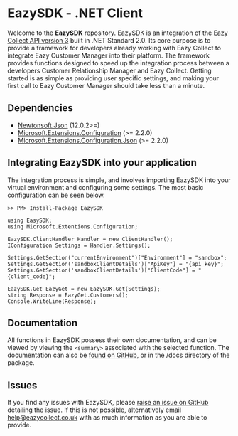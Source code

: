 
# EazySDK - .NET Client
Welcome to the **EazySDK** repository.  EazySDK is an integration of the 
[Eazy Collect API version 3](https://eazycollectservices.github.io/EazyCollectAPIv3/) built in .NET Standard 2.0. Its core purpose is to provide a framework for developers already working with Eazy Collect to integrate Eazy Customer Manager into their platform. The framework provides functions designed to speed up the integration process between a developers Customer Relationship Manager and Eazy Collect. Getting started is as simple as providing user specific settings, and making your first call to Eazy Customer Manager should take less than a minute.

## Dependencies
 - [Newtonsoft.Json](https://www.nuget.org/packages/Newtonsoft.Json/) (12.0.2>=)
 -  [Microsoft.Extensions.Configuration](https://www.nuget.org/packages/Microsoft.Extensions.Configuration/) (>= 2.2.0)
 - [Microsoft.Extensions.Configuration.Json](https://www.nuget.org/packages/Microsoft.Extensions.Configuration.Json/) (>= 2.2.0)

## Integrating EazySDK into your application
The integration process is simple, and involves importing EazySDK into your 
 virtual environment and configuring some settings. The most basic 
configuration can be seen below.

    >> PM> Install-Package EazySDK
     
    using EasySDK;
    using Microsoft.Extentions.Configuration;
    
    EazySDK.ClientHandler Handler = new ClientHandler();
    IConfiguration Settings = Handler.Settings();
    
    Settings.GetSection("currentEnvironment")["Environment"] = "sandbox"; 
    Settings.GetSection('sandboxClientDetails')["ApiKey"] = "{api_key}";
    Settings.GetSection('sandboxClientDetails')["ClientCode"] = "{client_code}";
    
    EazySDK.Get EazyGet = new EazySDK.Get(Settings);
    string Response = EazyGet.Customers();
    Console.WriteLine(Response);

## Documentation
All functions in EazySDK possess their own documentation, and can be viewed by viewing the `<summary>` associated with the selected function. The documentation can also be [found on GitHub](https://github.com/EazyCollectServices/EazyCollectSDK-DotNet/tree/master/EazySDK/docs), or in the /docs directory of the package.

## Issues
If you find any issues with EazySDK, please [raise an issue on GitHub](https://github.com/EazyCollectServices/EazyCollectSDK-DotNet/issues/new) detailing the issue. If this is not possible, alternatively email help@eazycollect.co.uk with as much information as you are able to provide.
